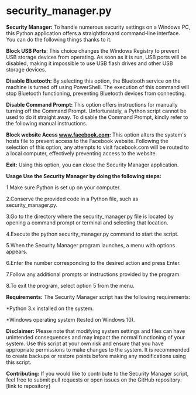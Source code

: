 # security_manager.py
**Security Manager:**
	To handle numerous security settings on a Windows PC, this Python application offers a straightforward command-line interface. You can do the following things thanks to it.

**Block USB Ports**: This choice changes the Windows Registry to prevent USB storage devices from operating. As soon as it is run, USB ports will be disabled, making it impossible to use USB flash drives and other USB storage devices.

**Disable Bluetooth:** By selecting this option, the Bluetooth service on the machine is turned off using PowerShell. The execution of this command will stop Bluetooth functioning, preventing Bluetooth devices from connecting.

**Disable Command Prompt:** This option offers instructions for manually turning off the Command Prompt. Unfortunately, a Python script cannot be used to do it straight away. To disable the Command Prompt, kindly refer to the following manual instructions.

**Block website Acess www.facebook.com:** This option alters the system's hosts file to prevent access to the Facebook website. Following the selection of this option, any attempts to visit facebook.com will be routed to a local computer, effectively preventing access to the website.

**Exit:** Using this option, you can close the Security Manager application.

**Usage
Use the Security Manager by doing the following steps:**

1.Make sure Python is set up on your computer.

2.Conserve the provided code in a Python file, such as security_manager.py.

3.Go to the directory where the security_manager.py file is located by opening a command prompt or terminal and selecting that location.

4.Execute the python security_manager.py command to start the script.

5.When the Security Manager program launches, a menu with options appears.

6.Enter the number corresponding to the desired action and press Enter.

7.Follow any additional prompts or instructions provided by the program.

8.To exit the program, select option 5 from the menu.


**Requirements:**
The Security Manager script has the following requirements:

*Python 3.x installed on the system.

*Windows operating system (tested on Windows 10).

**Disclaimer:**
Please note that modifying system settings and files can have unintended consequences and may impact the normal functioning of your system. Use this script at your own risk and ensure that you have appropriate permissions to make changes to the system.
It is recommended to create backups or restore points before making any modifications using this script.

**Contributing:**
If you would like to contribute to the Security Manager script, feel free to submit pull requests or open issues on the GitHub repository: [link to repository]
